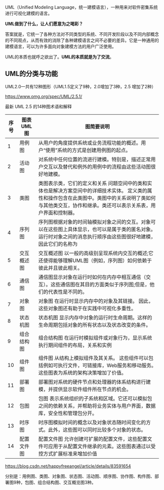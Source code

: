 UML（Unified Modeling Language，统一建模语言），一种用来对软件密集系统进行可视化建模的语言。



**UML做到了什么，让人们愿意为之喝彩？**

答案就是，它统一了各种方法对不同类型的系统、不同开发阶段以及不同内部概念的不同观点，从而有效的消除了各种建模语言之间不必要的差异。它是一种通用的建模语言，可以为许多面向对象建模方法的用户广泛使用。

UML的本质也就呼之欲出了。**UML的本质就是为了交流**。



## UML的分类与功能

UML2.0一共有12种图形（UML1.5定义了9种，2.0增加了3种，2.5 增加了2种）

https://www.omg.org/spec/UML/2.5.1/

最新 UML 2.5 的14种图术语和解释

| 序号 | 图表UML图  | 图简要说明                                                   |
| ---- | ---------- | ------------------------------------------------------------ |
| 1    | 用例图     | 从用户的角度提供系统或业务流程功能的概述。用户“使用”系统的方式是创建用例图的起点。 |
| 2    | 活动图     | 对系统中任何位置的流进行建模。特别是，描述正常用户交互以及替代和例外的用例中的流程由这些活动图很好地建模。 |
| 3    | 类图       | 类图表示类，它们的定义和关系 问题空间中的类和实体也是解决方案空间中的详细技术实体。 定义类的属性和操作包含在此类图中。类图中的关系说明了类如何与其他类交互，协作和继承。类还可以表示关系表，用户界面和控制器。 |
| 4    | 序列图     | 序列图根据对象的时间轴模拟对象之间的交互。对象可以在这些图上具体显示，也可以是属于类的匿名对象。运行时对象之间的消息执行顺序由这些图很好地建模，因此它们的名称为 |
| 5    | 交互概述图 | 交互概述图 以一般的高级别呈现系统内交互的概述;它还使得能够理解UML图（例如，序列图）如何依赖于彼此并且彼此相关。 |
| 6    | 通信图     | 通信图显示对象在运行时如何在内存中相互通信（交互）。这些通信图在其目的方面类似于序列图;但是，他们的代表性是不同的。 |
| 7    | 对象图     | 对象图 在运行时显示内存中的对象及其链接。 因此，这些对象图还有助于在实践中可视化多重性。 |
| 8    | 状态机图   | 状态机图 显示内存中对象的运行时生命周期。这样的生命周期包括对象的所有状态以及状态改变的条件。 |
| 9    | 组合结构图 | 组合结构图 在运行时模拟组件或对象行为，显示系统执行期间组件的布局，关系和实例 |
| 10   | 组件图     | 组件图 从结构上模拟组件及其关系。 这些组件可以包括例如可执行文件，可链接库，Web服务和移动服务。这些图表为系统的架构决策增加了价值。 |
| 11   | 部署图     | 部署图对系统的硬件节点和处理器的体系结构进行建模，并提供显示软件组件所在节点的机会。 |
| 12   | 包图       | 包图 表示系统组织的子系统和区域。它还可以模拟包之间的依赖关系，并帮助将业务实体与用户界面，数据库，安全性和管理包分开。 |
| 13   | 时序图     | 时序图模拟时间的概念以及对象状态随时间变化的方式。此外，这些图可以同时比较多个对象的状态。 |
| 14   | 配置文件图 | 配置文件图 允许创建可扩展的配置文件，这些配置文件可应用于从配置文件继承的元素。这些图表通过以受控方式扩展标准来增加价值 |

https://blog.csdn.net/happyfreeangel/article/details/83591654




分别是：用例图、类图、对象图、状态图、活动图、顺序图、协作图、构件图、部署图9种，包图、组合结构图、交互概览图3种。









